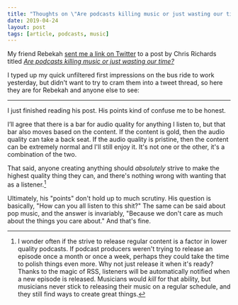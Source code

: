 ```yaml
---
title: "Thoughts on \"Are podcasts killing music or just wasting our time?\""
date: 2019-04-24
layout: post
tags: [article, podcasts, music]
---
```


My friend Rebekah [sent me a link on Twitter](https://twitter.com/QuOTeDPodcast/status/1119029203377192966) to a post by Chris Richards titled <cite>[Are podcasts killing music or just wasting our time?](https://www.washingtonpost.com/lifestyle/style/are-podcasts-killing-music-or-just-wasting-our-time/2019/04/17/0aa08770-5acc-11e9-842d-7d3ed7eb3957_story.html?utm_term=.d3c4865fcb18)

I typed up my quick unfiltered first impressions on the bus ride to work yesterday, but didn't want to try to cram them into a tweet thread, so here they are for Rebekah and anyone else to see:

---

I just finished reading his post. His points kind of confuse me to be honest.

I’ll agree that there is a bar for audio quality for anything I listen to, but that bar also moves based on the content. If the content is gold, then the audio quality can take a back seat. If the audio quality is pristine, then the content can be extremely normal and I'll still enjoy it. It's not one or the other, it's a combination of the two.

That said, anyone creating anything should _absolutely_ strive to make the highest quality thing they can, and there's nothing wrong with wanting that as a listener.[^1]

Ultimately, his "points" don't hold up to much scrutiny. His question is basically, "How can you all listen to this shit?" The same can be said about pop music, and the answer is invariably, "Because we don't care as much about the things you care about." And that's fine.

[^1]:	I wonder often if the strive to release regular content is a factor in lower quality podcasts. If podcast producers weren't trying to release an episode once a month or once a week, perhaps they could take the time to polish things even more. Why not just release it when it's ready? Thanks to the magic of RSS, listeners will be automatically notified when a new episode is released. Musicians would _kill_ for that ability, but musicians never stick to releasing their music on a regular schedule, and they still find ways to create great things.